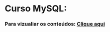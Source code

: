 # Curso MySQL:
### Para vizualiar os conteúdos: <a href="https://github.com/dhionathan01/MySQL-DevWebCompleto">Clique aqui</a>
  